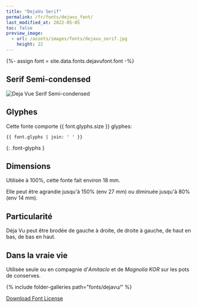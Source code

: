 ```yaml
---
title: "DejaVu Serif"
permalink: /fr/fonts/dejavu_font/
last_modified_at: 2022-05-05
toc: false
preview_image:
  - url: /assets/images/fonts/dejavu_serif.jpg
    height: 22
---
```

{%- assign font = site.data.fonts.dejavufont.font -%}
## Serif Semi-condensed

![Deja Vue Serif Semi-condensed](/assets/images/fonts/dejavu_serif.jpg)

## Glyphes 
Cette fonte comporte  {{ font.glyphs.size }} glyphes:

```
{{ font.glyphs | join: ' ' }}
```
{: .font-glyphs }


## Dimensions

Utilisée à 100%, cette fonte fait environ 18 mm.

Elle peut être agrandie jusqu'à 150% (env 27 mm) ou diminuée jusqu'à 80% (env 14 mm).


## Particularité

Déja Vu peut être brodée de gauche à droite, de droite à gauche, de haut en bas, de bas en haut.

## Dans la vraie vie

Utilisée seule ou en compagnie d'*Amitaclo* et de *Magnolia KOR* sur les pots de conserves.

{% include folder-galleries path="fonts/dejavu/" %}


[Download Font License](https://github.com/inkstitch/inkstitch/tree/main/fonts/dejavufont/LICENSE)
